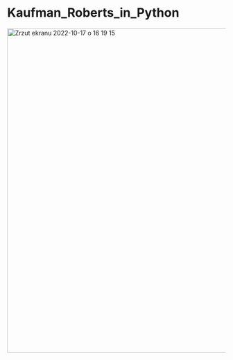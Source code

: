 # Kaufman_Roberts_in_Python
<img width="747" alt="Zrzut ekranu 2022-10-17 o 16 19 15" src="https://user-images.githubusercontent.com/61777542/196201575-b3fab542-fd10-4af8-b6a4-07127da5565d.png">

